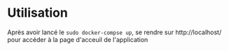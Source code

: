 # Utilisation
Après avoir lancé le ``sudo docker-compse up``, se rendre sur http://localhost/ pour accéder à la page d'acceuil de l'application
